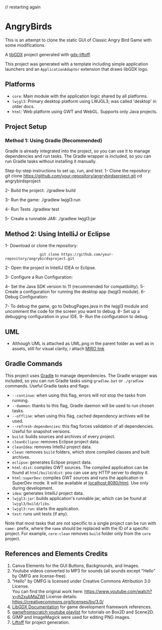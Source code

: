 // restarting again
# AngryBirds
This is an attempt to clone the static GUI of Classic Angry Bird Game with some modifications.

A [libGDX](https://libgdx.com/) project generated with [gdx-liftoff](https://github.com/libgdx/gdx-liftoff).

This project was generated with a template including simple application launchers and an `ApplicationAdapter` extension that draws libGDX logo.

## Platforms

- `core`: Main module with the application logic shared by all platforms.
- `lwjgl3`: Primary desktop platform using LWJGL3; was called 'desktop' in older docs.
- `html`: Web platform using GWT and WebGL. Supports only Java projects.

## Project Setup
### Method 1: Using Gradle (Recommended)
Gradle is already integrated into the project, so you can use it to manage dependencies and run tasks. The Gradle wrapper is included, so you can run Gradle tasks without installing it manually.

Step-by-step instructions to set up, run, and test:
1- Clone the repository: 
                      git clone https://github.com/your-repository/angrybirdsproject.git
                      cd angrybirdsproject

2- Build the project:
                     ./gradlew build
                      
3- Run the game:
                     ./gradlew lwjgl3:run

4- Run Tests
                     ./gradlew test
                      
5- Create a runnable JAR:
                      ./gradlew lwjgl3:jar



## Method 2: Using IntelliJ or Eclipse
1- Download or clone the repository:

                    git clone https://github.com/your-repository/angrybirdsproject.git
2- Open the project in IntelliJ IDEA or Eclipse.

3- Configure a Run Configuration:

4- Set the Java SDK version to 11 (recommended for compatibility).
5- Create a configuration for running the desktop app (lwjgl3 module).
6- Debug Configuration:

7- To debug the game, go to DebugPages.java in the lwjgl3 module and uncomment the code for the screen you want to debug.
8- Set up a debugging configuration in your IDE.
9- Run the configuration to debug.

## UML
- Although UML is attached as UML.png in the parent folder as well as in assets, still for visual clarity, i attach [MIRO link](https://miro.com/welcomeonboard/d1F0bFJGU2dvaUswaXhwMjc5c2laNmR2ZTNCVk9mbXdJbFM1NlFZTzF4YkoyMmFqOUhuUzRGV2VMT1lxVm12UHwzNDU4NzY0NTY0MTY5OTE0NzI1fDI=?share_link_id=107595965682)

## Gradle Commands

This project uses [Gradle](https://gradle.org/) to manage dependencies.
The Gradle wrapper was included, so you can run Gradle tasks using `gradlew.bat` or `./gradlew` commands.
Useful Gradle tasks and flags:

- `--continue`: when using this flag, errors will not stop the tasks from running.
- `--daemon`: thanks to this flag, Gradle daemon will be used to run chosen tasks.
- `--offline`: when using this flag, cached dependency archives will be used.
- `--refresh-dependencies`: this flag forces validation of all dependencies. Useful for snapshot versions.
- `build`: builds sources and archives of every project.
- `cleanEclipse`: removes Eclipse project data.
- `cleanIdea`: removes IntelliJ project data.
- `clean`: removes `build` folders, which store compiled classes and built archives.
- `eclipse`: generates Eclipse project data.
- `html:dist`: compiles GWT sources. The compiled application can be found at `html/build/dist`: you can use any HTTP server to deploy it.
- `html:superDev`: compiles GWT sources and runs the application in SuperDev mode. It will be available at [localhost:8080/html](http://localhost:8080/html). Use only during development.
- `idea`: generates IntelliJ project data.
- `lwjgl3:jar`: builds application's runnable jar, which can be found at `lwjgl3/build/libs`.
- `lwjgl3:run`: starts the application.
- `test`: runs unit tests (if any).

Note that most tasks that are not specific to a single project can be run with `name:` prefix, where the `name` should be replaced with the ID of a specific project.
For example, `core:clean` removes `build` folder only from the `core` project.

## References and Elements Credits
1. Canva Elements for the GUI Buttons, Backgrounds, and Images.
2. Youtube videos converted to MP3 for sounds (all sounds except "Hello" by OMFG are license-free).
3. "Hello" by OMFG is licensed under Creative Commons Attribution 3.0 License.  
   You can find the original work here: https://www.youtube.com/watch?v=ih2xubMaZWI 
   License details: https://creativecommons.org/licenses/by/3.0/
4. [LibGDX Documentation](https://libgdx.com/wiki) for game development framework references.
5. [gamefromscratch youtube playlist](https://youtube.com/watch?v=ih2xubMaZWI) for tutorials on Box2D and Scene2D.
6. GIMP and ImageMagick were used for editing PNG images.
7. [Liftoff](https://github.com/libgdx/gdx-liftoff) for project generation.












